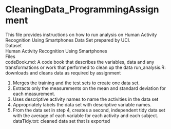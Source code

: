 # CleaningData_ProgrammingAssignment
This file provides instructions on how to run analysis on Human Activity Recognition Using Smartphones Data Set prepared by UCI.<br/>
Dataset<br/>
Human Activity Recognition Using Smartphones<br/>
Files<br/>
codeBook.md: A code book that describes the variables, data and any transformations or work that performed to clean up the data
run_analysis.R: downloads and cleans data as required by assignment<br/>
1. Merges the training and the test sets to create one data set.
2. Extracts only the measurements on the mean and standard deviation for each measurement.
3. Uses descriptive activity names to name the activities in the data set
4. Appropriately labels the data set with descriptive variable names.
5. From the data set in step 4, creates a second, independent tidy data set with the average of each variable for each activity and each subject.
dataTidy.txt: cleaned data set that is exported
